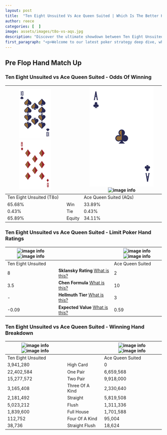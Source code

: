 ```yaml
---
layout: post
title:  "Ten Eight Unsuited Vs Ace Queen Suited | Which Is The Better Hand In Poker? A Complete Guide"
author: reece
categories: [  ]
image: assets/images/t8o-vs-aqs.jpg
description: "Discover the ultimate showdown between Ten Eight Unsuited and Ace Queen Suited in poker! Uncover the odds, strategies, and scenarios where one hand triumphs over the other. Get ready to up your poker game with this thrilling analysis."
first_paragraph: "<p>Welcome to our latest poker strategy deep dive, where we're pitting two distinct hands against each other in a high-stakes showdown: Ten Eight Unsuited vs Ace Queen Suited.</p><p>In the dynamic world of poker, every decision counts, and knowing which hand holds the upper hand is key to your success at the table.</p><p>In this article, we'll dissect these two hands, explore the scenarios where one dominates the other, and equip you with the knowledge to make strategic choices that can tip the odds in your favor.</p><p>Get ready to unravel the intriguing dynamics of these poker hands and elevate your game to new heights.</p>"
---
```




[comment]: # (sp0)

## Pre Flop Hand Match Up

<div class="table hand-ratings" markdown="1"> 



### Ten Eight Unsuited vs Ace Queen Suited - Odds Of Winning


    
| ![image info](assets/images/hand1/T.png) ![image info](assets/images/hand1/8o.png) |  | ![image info](assets/images/hand2/A.png) ![image info](assets/images/hand2/qs.png) |
| -------- | -------- | -------- |
| Ten Eight Unsuited (T8o) |  | Ace Queen Suited (AQs) |
| 65.68% | Win | 33.89% |
| 0.43% | Tie | 0.43% |
| 65.89% | Equity | 34.11% |




[comment]: # (sp1)



### Ten Eight Unsuited vs Ace Queen Suited - Limit Poker Hand Ratings


    
| ![image info](https://www.riverpairs.com/assets/images/hand1/T.png) ![image info](https://www.riverpairs.com/assets/images/hand1/8o.png) |  | ![image info](https://www.riverpairs.com/assets/images/hand2/A.png) ![image info](https://www.riverpairs.com/assets/images/hand2/qs.png) |
| -------- | -------- | -------- |
| Ten Eight Unsuited |  | Ace Queen Suited |
| 8 | **Sklansky Rating** [What is this?](/sklansky-rating-explained) | 2 |
| 3.5 | **Chen Formula** [What is this?](/chen-formula-explained) | 10 |
| - | **Hellmuth Tier** [What is this?](/Hellmuth-tier-explained) | 3 |
| -0.09 | **Expected Value** [What is this?](/expected-value-explained) | 0.59 |




[comment]: # (sp2)



### Ten Eight Unsuited vs Ace Queen Suited - Winning Hand Breakdown


    
| ![image info](https://www.riverpairs.com/assets/images/hand1/T.png) ![image info](https://www.riverpairs.com/assets/images/hand1/8o.png) |  | ![image info](https://www.riverpairs.com/assets/images/hand2/A.png) ![image info](https://www.riverpairs.com/assets/images/hand2/qs.png) |
| -------- | -------- | -------- |
| Ten Eight Unsuited |  | Ace Queen Suited |
| 3,941,280 | High Card | 0 |
| 22,402,584 | One Pair | 6,659,568 |
| 15,277,572 | Two Pair | 9,918,000 |
| 3,165,408 | Three Of A Kind | 2,330,640 |
| 2,181,492 | Straight | 5,819,508 |
| 5,023,212 | Flush | 1,311,336 |
| 1,839,600 | Full House | 1,701,588 |
| 112,752 | Four Of A Kind | 95,004 |
| 38,736 | Straight Flush | 18,624 |




[comment]: # (sp3)



</div>

[comment]: # (sp4)



[comment]: # (sp5)


